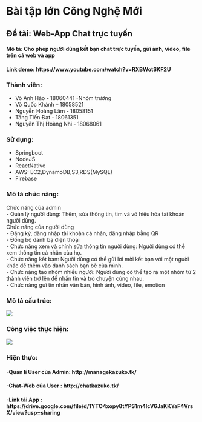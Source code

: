 <h1>Bài tập lớn Công Nghệ Mới</h2>
<h2>Đề tài: Web-App Chat trực tuyến</h4>
<h4>Mô tả: Cho phép người dùng kết bạn chat trực tuyến, gửi ảnh, video, file trên cả web và app</h4>
<h4>Link demo: https://www.youtube.com/watch?v=RXBWotSKF2U</h4>
<h3>Thành viên:</h3>
<ul>
    <li>Võ Anh Hào - 18060441 -Nhóm trưởng</li>
    <li>Võ Quốc Khánh – 18058521</li>
    <li>Nguyễn Hoàng Lâm - 18058151</li>
    <li>Tằng Tiến Đạt - 18061351</li>
    <li>Nguyễn Thị Hoàng Nhi - 18068061</li>
</ul>
<h3>Sử dụng:</h3>
<ul>
    <li>Springboot</li>
    <li>NodeJS</li>
    <li>ReactNative</li>
    <li>AWS: EC2,DynamoDB,S3,RDS(MySQL)</li>
    <li>Firebase</li>
</ul>
<h3>Mô tả chức năng:</h3>
    Chức năng của admin<br>
    -	Quản lý người dùng: Thêm, sửa thông tin, tìm và vô hiệu hóa tài khoản người dùng. <br>
    Chức năng của người dùng<br>
    -	Đăng ký, đăng nhập tài khoản cá nhân, đăng nhập bằng QR<br>
    -	Đồng bộ danh bạ điện thoại<br>
    -	Chức năng xem và chính sửa thông tin người dùng: Người dùng có thể xem thông tin cá nhân của họ.<br>
    -	Chức năng kết bạn: Người dùng có thể gửi lời mời kết bạn với một người khác để thêm vào danh sách bạn bè của mình.<br>
    -	Chức năng tạo nhóm nhiều người: Người dùng có thể tạo ra một nhóm từ 2 thành viên trở lên để nhắn tin và trò chuyện cùng nhau. <br>
    -	Chức năng gửi tin nhắn văn bản, hình ảnh, video, file, emotion<br>
 <h3>Mô tả cấu trúc:</h3>
 <img stype="width:100%" src="https://f21-group-zf.zdn.vn/87420a5f2ab8c5e69ca9/870187592873686281"/>

 <h3>Công việc thực hiện:</h3>
 <img stype="width:100%" src="https://f20-group-zf.zdn.vn/9d94b40793e07cbe25f1/2720770291136375942"/>


<h3>Hiện thực:</h3>
<h4>-Quản lí User của Admin: http://managekazuko.tk/</h4>
<h4>-Chat-Web của User     : http://chatkazuko.tk/</h4>
<h4>-Link tải App          : https://drive.google.com/file/d/1YTO4xopy8tYPS1m4IcV6JaKKYaF4VrsX/view?usp=sharing</h4>
